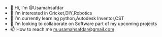 - 👋 Hi, I’m @Usamahsafdar
- 👀 I’m interested in Cricket,DIY,Robotics
- 🌱 I’m currently learning python,Autodesk Inventor,CST
- 💞️ I’m looking to collaborate on Software part of my upcoming projects
- 📫 How to reach me m.usamahsafdar@gmail.com

<!---
Usamahsafdar/Usamahsafdar is a ✨ special ✨ repository because its `README.md` (this file) appears on your GitHub profile.
You can click the Preview link to take a look at your changes.
--->
